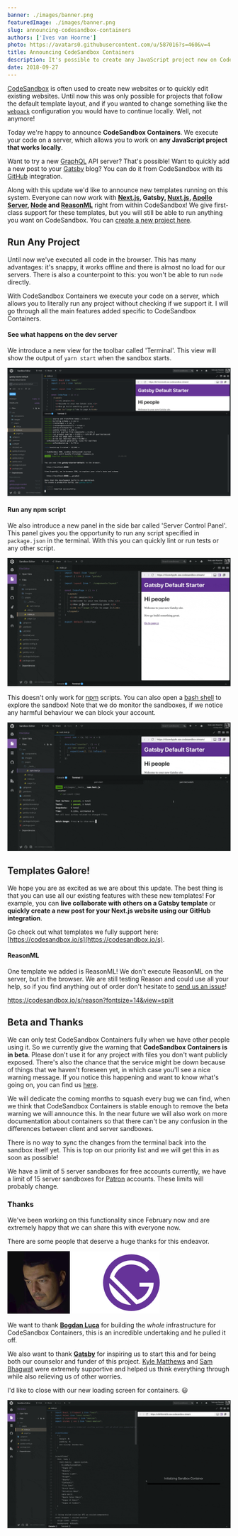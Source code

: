 ```yaml
---
banner: ./images/banner.png
featuredImage: ./images/banner.png
slug: announcing-codesandbox-containers
authors: ['Ives van Hoorne']
photo: https://avatars0.githubusercontent.com/u/587016?s=460&v=4
title: Announcing CodeSandbox Containers
description: It's possible to create any JavaScript project now on CodeSandbox!
date: 2018-09-27
---
```


[CodeSandbox](https://codesandbox.io) is often used to create new websites or to
quickly edit existing websites. Until now this was only possible for projects
that follow the default template layout, and if you wanted to change something
like the [`webpack`](https://github.com/webpack/webpack) configuration you would
have to continue locally. Well, not anymore!

Today we're happy to announce **CodeSandbox Containers**. We execute your code
on a server, which allows you to work on **any JavaScript project that works
locally**.

Want to try a new [GraphQL](https://graphql.org) API server? That's possible!
Want to quickly add a new post to your
[Gatsby](https://github.com/gatsbyjs/gatsby) blog? You can do it from
CodeSandbox with its [GitHub](https://github.com) integration.

Along with this update we'd like to announce new templates running on this
system. Everyone can now work with **[Next.js](https://github.com/zeit/next.js),
Gatsby, [Nuxt.js](https://github.com/nuxt/nuxt.js),
[Apollo Server](https://github.com/apollographql/apollo-server),
[Node](https://github.com/nodejs/node) and
[ReasonML](https://github.com/facebook/reason)** right from within CodeSandbox!
We give first-class support for these templates, but you will still be able to
run anything you want on CodeSandbox. You can
[create a new project here](https://codesandbox.io/s).

## Run Any Project

Until now we've executed all code in the browser. This has many advantages: it's
snappy, it works offline and there is almost no load for our servers. There is
also a counterpoint to this: you won't be able to run `node` directly.

With CodeSandbox Containers we execute your code on a server, which allows you
to literally run any project without checking if we support it. I will go
through all the main features added specific to CodeSandbox Containers.

#### See what happens on the dev server

We introduce a new view for the toolbar called 'Terminal'. This view will show
the output of `yarn start` when the sandbox starts.

![](./images/0.png)

#### Run any npm script

We also introduce a new panel in the side bar called 'Server Control Panel'.
This panel gives you the opportunity to run any script specified in
`package.json` in the terminal. With this you can quickly lint or run tests or
any other script.

![Running jest:watch to test the sandbox](./images/1.gif)

This doesn't only work for [npm](https://npmjs.com) scripts. You can also open a
[bash shell](<https://en.wikipedia.org/wiki/Bash_(Unix_shell)>) to explore the
sandbox! Note that we do monitor the sandboxes, if we notice any harmful
behaviour we can block your account.

![Running some bash commands](./images/2.gif)

## Templates Galore!

We hope you are as excited as we are about this update. The best thing is that
you can use all our existing features with these new templates! For example, you
can **live collaborate with others on a Gatsby template** or **quickly create a
new post for your Next.js website using our GitHub integration**.

Go check out what templates we fully support here:
[https://codesandbox.io/s](https://codesandbox.io/s).

#### ReasonML

One template we added is ReasonML! We don't execute ReasonML on the server, but
in the browser. We are still testing Reason and could use all your help, so if
you find anything out of order don't hesitate to
[send us an issue](https://github.com/codesandbox/codesandbox-client/issues/new/choose)!

<!-- https://reason.codesandbox.io -->

https://codesandbox.io/s/reason?fontsize=14&view=split

## Beta and Thanks

We can only test CodeSandbox Containers fully when we have other people using
it. So we currently give the warning that **CodeSandbox Containers is in beta**.
Please don't use it for any project with files you don't want publicly exposed.
There's also the chance that the service might be down because of things that we
haven't foreseen yet, in which case you'll see a nice warning message. If you
notice this happening and want to know what's going on, you can find us
[here](https://spectrum.chat/codesandbox).

We will dedicate the coming months to squash every bug we can find, when we
think that CodeSandbox Containers is stable enough to remove the beta warning we
will announce this. In the near future we will also work on more documentation
about containers so that there can't be any confusion in the differences between
client and server sandboxes.

There is no way to sync the changes from the terminal back into the sandbox
itself yet. This is top on our priority list and we will get this in as soon as
possible!

We have a limit of 5 server sandboxes for free accounts currently, we have a
limit of 15 server sandboxes for [Patron](https://codesandbox.io/patron)
accounts. These limits will probably change.

### Thanks

We've been working on this functionality since February now and are extremely
happy that we can share this with everyone now.

There are some people that deserve a huge thanks for this endeavor.

![Thanks to Bogdan and Gatsby!](./images/3.png)

We want to thank [**Bogdan Luca**](https://twitter.com/lucabogdan) for building
the _whole_ infrastructure for CodeSandbox Containers, this is an incredible
undertaking and he pulled it off.

We also want to thank [**Gatsby**](https://github.com/gatsbyjs/gatsby) for
inspiring us to start this and for being both our counselor and funder of this
project. [Kyle Matthews](https://twitter.com/kylemathews) and
[Sam Bhagwat](https://twitter.com/calcsam) were extremely supportive and helped
us think everything through while also relieving us of other worries.

I'd like to close with our new loading screen for containers. 😃

![](./images/4.gif)
